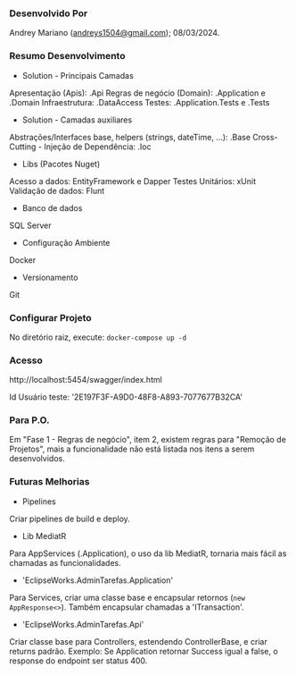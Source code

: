 

### Desenvolvido Por

Andrey Mariano (andreys1504@gmail.com); 08/03/2024.


### Resumo Desenvolvimento

- Solution - Principais Camadas

Apresentação (Apis): .Api
Regras de negócio (Domain): .Application e .Domain
Infraestrutura: .DataAccess
Testes: .Application.Tests e .Tests

- Solution - Camadas auxiliares

Abstrações/Interfaces base, helpers (strings, dateTime, ...): .Base
Cross-Cutting - Injeção de Dependência: .Ioc

- Libs (Pacotes Nuget)

Acesso a dados: EntityFramework e Dapper
Testes Unitários: xUnit
Validação de dados: Flunt

- Banco de dados

SQL Server

- Configuração Ambiente

Docker

- Versionamento

Git


### Configurar Projeto

No diretório raiz, execute: ``` docker-compose up -d ```


### Acesso

http://localhost:5454/swagger/index.html

Id Usuário teste: '2E197F3F-A9D0-48F8-A893-7077677B32CA'

### Para P.O.

Em "Fase 1 - Regras de negócio", item 2, existem regras para "Remoção de Projetos", mais a funcionalidade não está listada nos itens a serem desenvolvidos.


### Futuras Melhorias

- Pipelines

Criar pipelines de build e deploy.


- Lib MediatR

Para AppServices (.Application), o uso da lib MediatR, tornaria mais fácil as chamadas as funcionalidades.


- 'EclipseWorks.AdminTarefas.Application'

Para Services, criar uma classe base e encapsular retornos (``` new AppResponse<> ```). Também encapsular chamadas a 'ITransaction'.


- 'EclipseWorks.AdminTarefas.Api'

Criar classe base para Controllers, estendendo ControllerBase, e criar returns padrão. Exemplo: Se Application retornar Success igual a false, o response do endpoint ser status 400.

